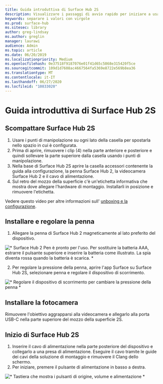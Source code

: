 ```yaml
---
title: Guida introduttiva di Surface Hub 2S
description: Visualizzare i passaggi di avvio rapido per iniziare a usare Surface Hub 2S.
keywords: separare i valori con virgole
ms.prod: surface-hub
ms.sitesec: library
author: greg-lindsay
ms.author: greglin
manager: laurawi
audience: Admin
ms.topic: article
ms.date: 06/20/2019
ms.localizationpriority: Medium
ms.openlocfilehash: 0e37518f9187076e01f41d65c5868e315420f5ce
ms.sourcegitcommit: 109d1d7608ac4667564fa5369e8722e569b8ea36
ms.translationtype: MT
ms.contentlocale: it-IT
ms.lasthandoff: 06/27/2020
ms.locfileid: "10833020"
---
```

# Guida introduttiva di Surface Hub 2S

## Scompattare Surface Hub 2S

1. Usare i punti di manipolazione su ogni lato della casella per spostarla nello spazio in cui è configurata.
2. Prima di aprire, rimuovere i clip (4) nella parte anteriore e posteriore e quindi sollevare la parte superiore dalla casella usando i punti di manipolazione.
3. Nella base di Surface Hub 2S aprire la casella accessori contenente la guida alla configurazione, la penna Surface Hub 2, la videocamera Surface Hub 2 e il cavo di alimentazione.
4. Sul retro del mozzo della superficie c'è un'etichetta informativa che mostra dove allegare l'hardware di montaggio. Installarli in posizione e rimuovere l'etichetta.

Vedere questo video per altre informazioni sull' [unboxing e la configurazione](https://youtu.be/fCrxdNXvru4).

## Installare e regolare la penna

1. Allegare la penna di Surface Hub 2 magneticamente al lato preferito del dispositivo.

![* Surface Hub 2 Pen è pronto per l'uso. Per sostituire la batteria AAA, estrarre il pulsante superiore e inserire la batteria come illustrato. La spia diventa rossa quando la batteria è scarica. *](images/sh2-pen.png) <br>

2. Per regolare la pressione della penna, aprire l'app Surface su Surface Hub 2S, selezionare penna e regolare il dispositivo di scorrimento.

![* Regolare il dispositivo di scorrimento per cambiare la pressione della penna *](images/sh2-pen-pressure.png) <br>

## Installare la fotocamera

Rimuovere l'obiettivo aggrapparsi alla videocamera e allegarlo alla porta USB-C nella parte superiore del mozzo della superficie 2S.

## Inizio di Surface Hub 2S

1. Inserire il cavo di alimentazione nella parte posteriore del dispositivo e collegarlo a una presa di alimentazione. Eseguire il cavo tramite le guide dei cavi della soluzione di montaggio e rimuovere il Clang dello schermo.
2. Per iniziare, premere il pulsante di alimentazione in basso a destra.

![* Tastiera che mostra i pulsanti di origine, volume e alimentazione *](images/sh2-keypad.png) <br>

